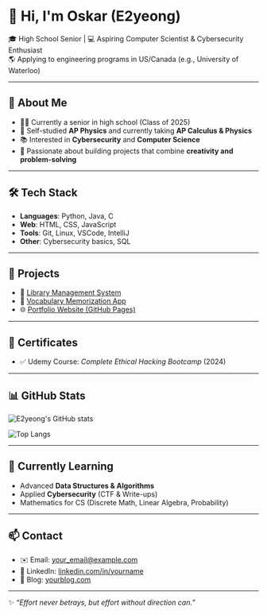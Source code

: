# 👋 Hi, I'm Oskar (E2yeong)

🎓 High School Senior | 💻 Aspiring Computer Scientist & Cybersecurity Enthusiast  
🌎 Applying to engineering programs in US/Canada (e.g., University of Waterloo)  

---

## 🚀 About Me
- 🧑‍🎓 Currently a senior in high school (Class of 2025)  
- 📘 Self-studied **AP Physics** and currently taking **AP Calculus & Physics**  
- 📚 Interested in **Cybersecurity** and **Computer Science**  
- 🎯 Passionate about building projects that combine **creativity and problem-solving**  

---

## 🛠️ Tech Stack
- **Languages**: Python, Java, C  
- **Web**: HTML, CSS, JavaScript  
- **Tools**: Git, Linux, VSCode, IntelliJ  
- **Other**: Cybersecurity basics, SQL  

---

## 📂 Projects
- 📖 [Library Management System](https://github.com/yourusername/library-management)  
- 📝 [Vocabulary Memorization App](https://github.com/yourusername/vocab-app)  
- 🌐 [Portfolio Website (GitHub Pages)](https://yourusername.github.io)  

---

## 📜 Certificates
- ✅ Udemy Course: *Complete Ethical Hacking Bootcamp* (2024)  

---

## 📊 GitHub Stats
![E2yeong's GitHub stats](https://github-readme-stats.vercel.app/api?username=yourusername&show_icons=true&theme=tokyonight)  

![Top Langs](https://github-readme-stats.vercel.app/api/top-langs/?username=yourusername&layout=compact&theme=tokyonight)  

---

## 🌱 Currently Learning
- Advanced **Data Structures & Algorithms**  
- Applied **Cybersecurity** (CTF & Write-ups)  
- Mathematics for CS (Discrete Math, Linear Algebra, Probability)  

---

## 📫 Contact
- ✉️ Email: your_email@example.com  
- 💼 LinkedIn: [linkedin.com/in/yourname](https://linkedin.com/in/yourname)  
- 📝 Blog: [yourblog.com](https://yourblog.com)  

---
✨ *“Effort never betrays, but effort without direction can.”*  
